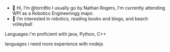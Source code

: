 - 👋 Hi, I’m @torn8to I usually go by Nathan Rogers, I'm currently attending WPI as a Robotics Engineeringg major.
- 👀 I’m interested in robotics, reading books and blogs, and beach volleyball


Languages i'm proficient with java, Python, C++

languages i need more experience with nodejs


<!---
torn8to/torn8to is a ✨ special ✨ repository because its `README.md` (this file) appears on your GitHub profile.
You can click the Preview link to take a look at your changes.
--->
